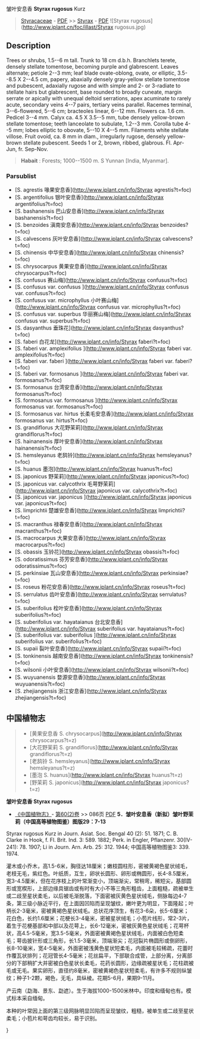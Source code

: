 皱叶安息香 **Styrax rugosus** Kurz

> [Styracaceae](http://www.iplant.cn/info/Styracaceae?t=foc) - [PDF](http://www.iplant.cn/foc/pdf/Styracaceae.pdf) >> [Styrax](http://www.iplant.cn/info/Styrax?t=foc) - [PDF](http://www.iplant.cn/foc/pdf/Styrax.pdf)
![Styrax rugosus](http://www.iplant.cn/foc/illast/Styrax rugosus.jpg)

## Description

Trees or shrubs, 1.5--6 m tall. Trunk to 18 cm d.b.h. Branchlets terete, densely stellate tomentose, becoming purple and glabrescent. Leaves alternate; petiole 2--3 mm; leaf blade ovate-oblong, ovate, or elliptic, 3.5--8.5 X 2--4.5 cm, papery, abaxially densely gray-yellow stellate tomentose and pubescent, adaxially rugose and with simple and 2- or 3-radiate to stellate hairs but glabrescent, base rounded to broadly cuneate, margin serrate or apically with unequal deltoid serrations, apex acuminate to rarely acute, secondary veins 4--7 pairs, tertiary veins parallel. Racemes terminal, 3--6-flowered, 5--6 cm; bracteoles linear, 6--12 mm. Flowers ca. 1.6 cm. Pedicel 3--4 mm. Calyx ca. 4.5 X 3.5--5 mm, tube densely yellow-brown stellate tomentose; teeth lanceolate to subulate, 1.2--3 mm. Corolla tube 4--5 mm; lobes elliptic to obovate, 5--10 X 4--5 mm. Filaments white stellate villose. Fruit ovoid, ca. 8 mm in diam., irregularly rugose, densely yellow-brown stellate pubescent. Seeds 1 or 2, brown, ribbed, glabrous. Fl. Apr-Jun, fr. Sep-Nov.

> **Habait** : 
> Forests; 1000--1500 m. S Yunnan [India, Myanmar].

### Parsublist

* [S.  agrestis  喙果安息香](http://www.iplant.cn/info/Styrax agrestis?t=foc)
* [S.  argentifolius  银叶安息香](http://www.iplant.cn/info/Styrax argentifolius?t=foc)
* [S.  bashanensis  巴山安息香](http://www.iplant.cn/info/Styrax bashanensis?t=foc)
* [S.  benzoides  滇南安息香](http://www.iplant.cn/info/Styrax benzoides?t=foc)
* [S.  calvescens  灰叶安息香](http://www.iplant.cn/info/Styrax calvescens?t=foc)
* [S.  chinensis  中华安息香](http://www.iplant.cn/info/Styrax chinensis?t=foc)
* [S.  chrysocarpus  黄果安息香](http://www.iplant.cn/info/Styrax chrysocarpus?t=foc)
* [S.  confusus  赛山梅](http://www.iplant.cn/info/Styrax confusus?t=foc)
* [S.  confusus var. confusus  ](http://www.iplant.cn/info/Styrax confusus var. confusus?t=foc)
* [S.  confusus var. microphyllus  小叶赛山梅](http://www.iplant.cn/info/Styrax confusus var. microphyllus?t=foc)
* [S.  confusus var. superbus  华丽赛山梅](http://www.iplant.cn/info/Styrax confusus var. superbus?t=foc)
* [S.  dasyanthus  垂珠花](http://www.iplant.cn/info/Styrax dasyanthus?t=foc)
* [S.  faberi  白花龙](http://www.iplant.cn/info/Styrax faberi?t=foc)
* [S.  faberi var. amplexifolius  ](http://www.iplant.cn/info/Styrax faberi var. amplexifolius?t=foc)
* [S.  faberi var. faberi  ](http://www.iplant.cn/info/Styrax faberi var. faberi?t=foc)
* [S.  faberi var. formosanus  ](http://www.iplant.cn/info/Styrax faberi var. formosanus?t=foc)
* [S.  formosanus  台湾安息香](http://www.iplant.cn/info/Styrax formosanus?t=foc)
* [S.  formosanus var. formosanus  ](http://www.iplant.cn/info/Styrax formosanus var. formosanus?t=foc)
* [S.  formosanus var. hirtus  长柔毛安息香](http://www.iplant.cn/info/Styrax formosanus var. hirtus?t=foc)
* [S.  grandiflorus  大花野茉莉](http://www.iplant.cn/info/Styrax grandiflorus?t=foc)
* [S.  hainanensis  厚叶安息香](http://www.iplant.cn/info/Styrax hainanensis?t=foc)
* [S.  hemsleyanus  老鸹铃](http://www.iplant.cn/info/Styrax hemsleyanus?t=foc)
* [S.  huanus  墨泡](http://www.iplant.cn/info/Styrax huanus?t=foc)
* [S.  japonicus  野茉莉](http://www.iplant.cn/info/Styrax japonicus?t=foc)
* [S.  japonicus var. calycothrix  毛萼野茉莉](http://www.iplant.cn/info/Styrax japonicus var. calycothrix?t=foc)
* [S.  japonicus var. japonicus  ](http://www.iplant.cn/info/Styrax japonicus var. japonicus?t=foc)
* [S.  limprichtii  楚雄安息香](http://www.iplant.cn/info/Styrax limprichtii?t=foc)
* [S.  macranthus  禄春安息香](http://www.iplant.cn/info/Styrax macranthus?t=foc)
* [S.  macrocarpus  大果安息香](http://www.iplant.cn/info/Styrax macrocarpus?t=foc)
* [S.  obassis  玉铃花](http://www.iplant.cn/info/Styrax obassis?t=foc)
* [S.  odoratissimus  芬芳安息香](http://www.iplant.cn/info/Styrax odoratissimus?t=foc)
* [S.  perkinsiae  瓦山安息香](http://www.iplant.cn/info/Styrax perkinsiae?t=foc)
* [S.  roseus  粉花安息香](http://www.iplant.cn/info/Styrax roseus?t=foc)
* [S.  serrulatus  齿叶安息香](http://www.iplant.cn/info/Styrax serrulatus?t=foc)
* [S.  suberifolius  栓叶安息香](http://www.iplant.cn/info/Styrax suberifolius?t=foc)
* [S.  suberifolius var. hayataianus  台北安息香](http://www.iplant.cn/info/Styrax suberifolius var. hayataianus?t=foc)
* [S.  suberifolius var. suberifolius  ](http://www.iplant.cn/info/Styrax suberifolius var. suberifolius?t=foc)
* [S.  supaii  裂叶安息香](http://www.iplant.cn/info/Styrax supaii?t=foc)
* [S.  tonkinensis  越南安息香](http://www.iplant.cn/info/Styrax tonkinensis?t=foc)
* [S.  wilsonii  小叶安息香](http://www.iplant.cn/info/Styrax wilsonii?t=foc)
* [S.  wuyuanensis  婺源安息香](http://www.iplant.cn/info/Styrax wuyuanensis?t=foc)
* [S.  zhejiangensis  浙江安息香](http://www.iplant.cn/info/Styrax zhejiangensis?t=foc)

## 中国植物志

> * [黄果安息香  S.  chrysocarpus](http://www.iplant.cn/info/Styrax chrysocarpus?t=z)
> * [大花野茉莉  S.  grandiflorus](http://www.iplant.cn/info/Styrax grandiflorus?t=z)
> * [老鸹铃  S.  hemsleyanus](http://www.iplant.cn/info/Styrax hemsleyanus?t=z)
> * [墨泡  S.  huanus](http://www.iplant.cn/info/Styrax huanus?t=z)
> * [野茉莉  S.  japonicus](http://www.iplant.cn/info/Styrax japonicus?t=z)

**皱叶安息香 Styrax rugosus**

* [《中国植物志》](http://www.iplant.cn/frps)- [第60(2)卷](http://www.iplant.cn/frps/vol/60(2)) >> 086页 [PDF](http://www.iplant.cn/frps/pdf/60(2)/086a.PDF)
**5．皱叶安息香（新拟）皱叶野茉莉（中国高等植物图鉴）图版29：7-13**

Styrax rugosus Kurz in Journ. Asiat. Soc. Bengal 40 (2): 51. 1871; C. B. Clarke in Hook, f. Fl. Brit. Ind. 3: 589. 1882; Perk. in Engler, Pflanzenr. 30(IV-241): 78. 1907; Li in Journ. Arn. Arb. 25: 312. 1944; 中国高等植物图鉴3: 339. 1974.

灌木或小乔木，高1.5-6米，胸径达18厘米；嫩枝圆柱形，密被黄褐色星状绒毛，老枝无毛，紫红色。叶纸质，互生，卵状长圆形、卵形或椭圆形，长4-8.5厘米，宽3-4.5厘米，但在花序枝上的叶常渐变小，顶端渐尖，常稍弯，稀短尖，基部圆形或宽楔形，上部边缘具锯齿或有时有大小不等三角形粗齿，上面粗糙，疏被单生或二歧至星状柔毛，以后被毛渐脱落，下面密被灰黄色星状绒毛，侧脉每边4-7条，第三级小脉近平行，在上面因凹陷而呈现皱纹，嫩叶更为明显，下面隆起；叶柄长2-3毫米，密被黄褐色星状绒毛。总状花序顶生，有花3-6朵，长5-6厘米；花白色，长约1.6厘米；花梗长3-4毫米，密被星状绒毛；小苞片线形，常2-3片，着生于花梗基部和中部以及花萼上，长6-12毫米，密被灰黄色星状绒毛；花萼杯状，高4.5-5毫米，宽3.5-5毫米，外面密被黄褐色星状绒毛，内面被白色短柔毛；萼齿披针形或三角形，长1.5-3毫米，顶端渐尖；花冠裂片椭圆形或倒卵形，长8-10毫米，宽4-5毫米，外面密被浅黄色星状短柔毛，内面被毛较稀疏，花蕾时作覆瓦状排列；花冠管长4-5毫米；花丝扁平，下部联合成管，上部分离，分离部分的下部稍扩大并密被白色星状长柔毛，花药长圆形，边缘疏被星状毛；花柱疏被毛或无毛。果实卵形，直径约8毫米，密被黄褐色星状短柔毛，有许多不规则纵皱纹；种子1-2颗，褐色，无毛，具纵棱。花期5-6月，果期9-11月。

产云南（勐海、景东、勐遮）。生于海拔1000-1500米林中。印度和缅甸也有。模式标本采自缅甸。

本种的叶常因上面的第三级网脉明显凹陷而呈现皱纹，粗糙，被单生或二歧至星状柔毛；小苞片和萼齿均较长，易于识别。

}